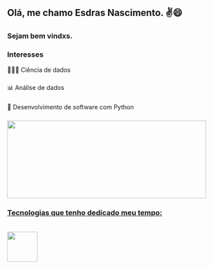 ## Olá, me chamo Esdras Nascimento. :v::smile:
### Sejam bem vindxs.

### Interesses
👨🏻‍💻 Ciência de dados
###
📊 Análise de dados
###
🐍 Desenvolvimento de software com Python

###
<div>
  <a href="https://github.com/nascimentoesdras">
  <img height="180em" width="460em" src="https://github-readme-stats.vercel.app/api/top-langs/?username=nascimentoesdras&layout=compact&langs_count12&theme=dracula"/>
</div>
  
### Tecnologias que tenho dedicado meu tempo:
<div style="display: inline_block"><br>
  <img style="width: 70px" src="https://cdn.jsdelivr.net/gh/devicons/devicon/icons/python/python-original-wordmark.svg" />
</div>

##
 

